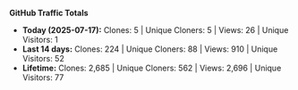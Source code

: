 
**GitHub Traffic Totals**

- **Today (2025-07-17):** Clones: 5 | Unique Cloners: 5 | Views: 26 | Unique Visitors: 1
- **Last 14 days:** Clones: 224 | Unique Cloners: 88 | Views: 910 | Unique Visitors: 52
- **Lifetime:** Clones: 2,685 | Unique Cloners: 562 | Views: 2,696 | Unique Visitors: 77
